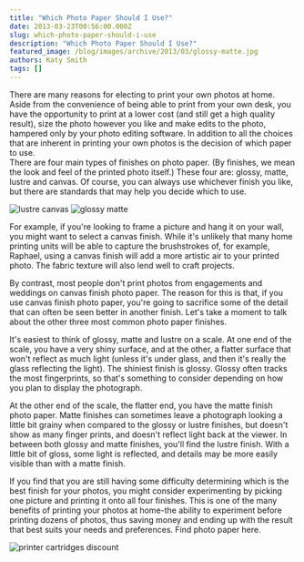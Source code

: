 ```yaml
---
title: "Which Photo Paper Should I Use?"
date: 2013-03-23T00:56:00.000Z
slug: which-photo-paper-should-i-use
description: "Which Photo Paper Should I Use?"
featured_image: /blog/images/archive/2013/03/glossy-matte.jpg
authors: Katy Smith
tags: []
---
```


There are many reasons for electing to print your own photos at home. Aside from the convenience of being able to print from your own desk, you have the opportunity to print at a lower cost (and still get a high quality result), size the photo however you like and make edits to the photo, hampered only by your photo editing software. In addition to all the choices that are inherent in printing your own photos is the decision of which paper to use.  
There are four main types of finishes on photo paper. (By finishes, we mean the look and feel of the printed photo itself.) These four are: glossy, matte, lustre and canvas. Of course, you can always use whichever finish you like, but there are standards that may help you decide which to use.

![lustre canvas](/blog/images/archive/2013/03/lustre-canvas-632x341.jpg) ![glossy matte](/blog/images/archive/2013/03/glossy-matte-632x345.jpg)

For example, if you're looking to frame a picture and hang it on your wall, you might want to select a canvas finish. While it's unlikely that many home printing units will be able to capture the brushstrokes of, for example, Raphael, using a canvas finish will add a more artistic air to your printed photo. The fabric texture will also lend well to craft projects.

By contrast, most people don't print photos from engagements and weddings on canvas finish photo paper. The reason for this is that, if you use canvas finish photo paper, you're going to sacrifice some of the detail that can often be seen better in another finish. Let's take a moment to talk about the other three most common photo paper finishes.

It's easiest to think of glossy, matte and lustre on a scale. At one end of the scale, you have a very shiny surface, and at the other, a flatter surface that won't reflect as much light (unless it's under glass, and then it's really the glass reflecting the light). The shiniest finish is glossy. Glossy often tracks the most fingerprints, so that's something to consider depending on how you plan to display the photograph.

At the other end of the scale, the flatter end, you have the matte finish photo paper. Matte finishes can sometimes leave a photograph looking a little bit grainy when compared to the glossy or lustre finishes, but doesn't show as many finger prints, and doesn't reflect light back at the viewer. In between both glossy and matte finishes, you'll find the lustre finish. With a little bit of gloss, some light is reflected, and details may be more easily visible than with a matte finish.

If you find that you are still having some difficulty determining which is the best finish for your photos, you might consider experimenting by picking one picture and printing it onto all four finishes. This is one of the many benefits of printing your photos at home-the ability to experiment before printing dozens of photos, thus saving money and ending up with the result that best suits your needs and preferences. Find photo paper here. 

![printer cartridges discount](/blog/images/archive/2013/05/generic-savings_01-632x234.png)